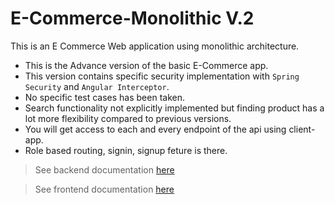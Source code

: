 # E-Commerce-Monolithic V.2
This is an E Commerce Web application using monolithic architecture.

* This is the Advance version of the basic E-Commerce app.
* This version contains specific security implementation with `Spring Security` and `Angular Interceptor`.
* No specific  test cases has been taken.
* Search functionality not explicitly implemented but finding product has a lot more flexibility compared to previous versions.
* You will get access to each and every endpoint of the api using client-app.
* Role based routing, signin, signup feture is there.

<!-- > Check the [V2](https://)  -->
> See backend documentation [here](./e-commerce-backend/README.md)

> See frontend documentation [here](./e-commerce-frontend/README.md)